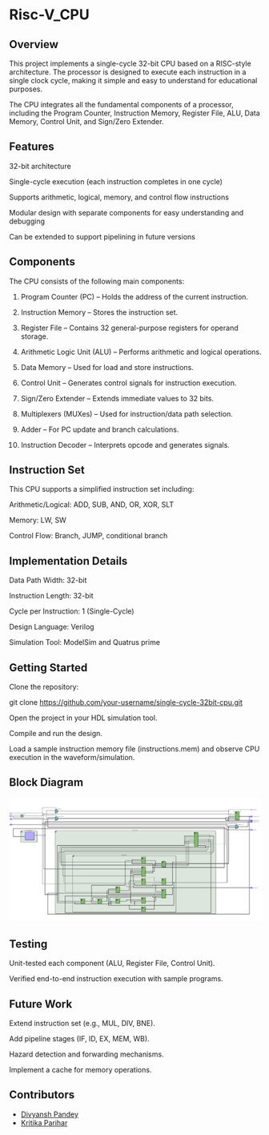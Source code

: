 # Risc-V_CPU
## Overview

This project implements a single-cycle 32-bit CPU based on a RISC-style architecture. The processor is designed to execute each instruction in a single clock cycle, making it simple and easy to understand for educational purposes.

The CPU integrates all the fundamental components of a processor, including the Program Counter, Instruction Memory, Register File, ALU, Data Memory, Control Unit, and Sign/Zero Extender.

## Features

32-bit architecture

Single-cycle execution (each instruction completes in one cycle)

Supports arithmetic, logical, memory, and control flow instructions

Modular design with separate components for easy understanding and debugging

Can be extended to support pipelining in future versions

## Components

The CPU consists of the following main components:

1. Program Counter (PC) – Holds the address of the current instruction.

2. Instruction Memory – Stores the instruction set.

3. Register File – Contains 32 general-purpose registers for operand storage.

4. Arithmetic Logic Unit (ALU) – Performs arithmetic and logical operations.

5. Data Memory – Used for load and store instructions.

6. Control Unit – Generates control signals for instruction execution.

7. Sign/Zero Extender – Extends immediate values to 32 bits.

8. Multiplexers (MUXes) – Used for instruction/data path selection.

9. Adder – For PC update and branch calculations.

10. Instruction Decoder – Interprets opcode and generates signals.

## Instruction Set

This CPU supports a simplified instruction set including:

Arithmetic/Logical: ADD, SUB, AND, OR, XOR, SLT

Memory: LW, SW

Control Flow: Branch, JUMP, conditional branch

## Implementation Details

Data Path Width: 32-bit

Instruction Length: 32-bit

Cycle per Instruction: 1 (Single-Cycle)

Design Language: Verilog

Simulation Tool: ModelSim and Quatrus prime

## Getting Started

Clone the repository:

git clone https://github.com/your-username/single-cycle-32bit-cpu.git


Open the project in your HDL simulation tool.

Compile and run the design.

Load a sample instruction memory file (instructions.mem) and observe CPU execution in the waveform/simulation.


## Block Diagram
![BLOCK DIAGRAM](images/block_diagram.png)



## Testing

Unit-tested each component (ALU, Register File, Control Unit).

Verified end-to-end instruction execution with sample programs.

## Future Work

Extend instruction set (e.g., MUL, DIV, BNE).

Add pipeline stages (IF, ID, EX, MEM, WB).

Hazard detection and forwarding mechanisms.

Implement a cache for memory operations.

## Contributors  
- [Divyansh Pandey](https://github.com/roverpandey-stack)  
- [Kritika Parihar](https://github.com/Kritika-Parihar-20234091)  
